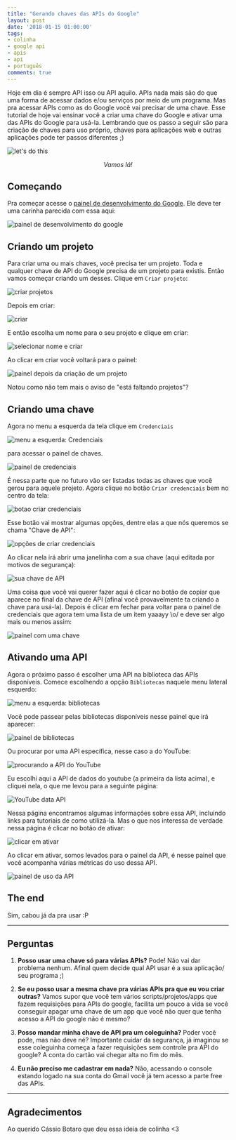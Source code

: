 ```yaml
---
title: "Gerando chaves das APIs do Google"
layout: post
date: '2018-01-15 01:00:00'
tags:
- colinha
- google api
- apis
- api
- português
comments: true
---
```


Hoje em dia é sempre API isso ou API aquilo. APIs nada mais são do que uma forma de acessar dados e/ou serviços por meio de um programa. Mas pra acessar APIs como as do Google você vai precisar de uma chave. Esse tutorial de hoje vai ensinar você a criar uma chave do Google e ativar uma das APIs do Google para usá-la. Lembrando que os passo a seguir são para criação de chaves para uso próprio, chaves para aplicações web e outras aplicações pode ter passos diferentes ;)

![let's do this](https://media.giphy.com/media/zaezT79s3Ng7C/giphy.gif)
<center>
<i>Vamos lá!</i>
</center>


## Começando
Pra começar acesse o [painel de desenvolvimento do Google](https://console.developers.google.com/apis/dashboard). Ele deve ter uma carinha parecida com essa aqui:

![painel de desenvolvimento do google](https://i.imgur.com/52hRqLe.png)

## Criando um projeto
Para criar uma ou mais chaves, você precisa ter um projeto. Toda e qualquer chave de API do Google precisa de um projeto para existis. Então vamos começar criando um desses. Clique em `Criar projeto`:

![criar projetos](https://i.imgur.com/3cTDEam.png)

Depois em criar:

![criar](https://i.imgur.com/nEtPSFp.png)

E então escolha um nome para o seu projeto e clique em criar:

![selecionar nome e criar](https://i.imgur.com/E2QJ67X.png)

Ao clicar em criar você voltará para o painel:

![painel depois da criação de um projeto](https://i.imgur.com/f4oXDLm.png)

Notou como não tem mais o aviso de "está faltando projetos"?

## Criando uma chave

Agora no menu a esquerda da tela clique em `Credenciais`

![menu a esquerda: Credenciais](https://i.imgur.com/OD6mafF.png)

para acessar o painel de chaves.

![painel de credenciais](https://i.imgur.com/SYlKCwK.png)

É nessa parte que no futuro vão ser listadas todas as chaves que você gerou para aquele projeto. Agora clique no botão `Criar credenciais` bem no centro da tela:

![botao criar credenciais](https://i.imgur.com/hf30xl2.png)

Esse botão vai mostrar algumas opções, dentre elas a que nós queremos se chama "Chave de API":

![opções de criar credenciais](https://i.imgur.com/EVNdvzv.png)

Ao clicar nela irá abrir uma janelinha com a sua chave (aqui editada por motivos de segurança):

![sua chave de API](https://i.imgur.com/vkQOqpR.png)

Uma coisa que você vai querer fazer aqui é clicar no botão de copiar que aparece no final da chave de API (afinal você provavelmente ta criando a chave para usá-la). Depois é clicar em fechar para voltar para o painel de credenciais que agora tem uma lista de um item yaaayy \o/ e deve ser algo mais ou menos assim:

![painel com uma chave](https://i.imgur.com/09LaYVn.png)

## Ativando uma API
Agora o próximo passo é escolher uma API na biblioteca das APIs disponíveis. Comece escolhendo a opção `Bibliotecas` naquele menu lateral esquerdo:

![menu a esquerda: bibliotecas](https://i.imgur.com/WxgwfN8.png)

Você pode passear pelas bibliotecas disponíveis nesse painel que irá aparecer:

![painel de bibliotecas](https://i.imgur.com/NotZpSU.png)

Ou procurar por uma API específica, nesse caso a do YouTube:

![procurando a API do YouTube](https://i.imgur.com/KAoj2Wf.png)

Eu escolhi aqui a API de dados do youtube (a primeira da lista acima), e cliquei nela, o que me levou para a seguinte página:

![YouTube data API](https://i.imgur.com/Ej1gxu7.png)

Nessa página encontramos algumas informações sobre essa API, incluindo links para tutoriais de como utilizá-la. Mas o que nos interessa de verdade nessa página é clicar no botão de ativar:

![clicar em ativar](https://i.imgur.com/P9LMurv.png)

Ao clicar em ativar, somos levados para o painel da API, é nesse painel que você acompanha várias métricas do uso dessa API.

![painel de uso da API](https://i.imgur.com/7fboIJQ.png)

## The end

Sim, cabou já da pra usar :P

---
## Perguntas

1. **Posso usar uma chave só para várias APIs?**
Pode! Não vai dar problema nenhum. Afinal quem decide qual API usar é a sua aplicação/ seu programa ;)

1. **Se eu posso usar a mesma chave pra várias APIs pra que eu vou criar outras?**
Vamos supor que você tem vários scripts/projetos/apps que fazem requisições para APIs do google, facilita um pouco a vida se você conseguir apagar uma chave de um app que você não quer que tenha acesso a API do google não é mesmo?

1. **Posso mandar minha chave de API pra um coleguinha?**
Poder você pode, mas não deve né? Importante cuidar da segurança, já imaginou se esse coleguinha começa a fazer requisições sem controle pra API do google? A conta do cartão vai chegar alta no fim do mês.

1. **Eu não preciso me cadastrar em nada?**
Não, acessando o console estando logado na sua conta do Gmail você já tem acesso a parte free das APIs.

----
## Agradecimentos
Ao querido Cássio Botaro que deu essa ideia de colinha <3
